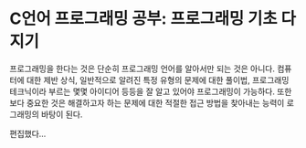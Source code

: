 # C언어 프로그래밍 공부: 프로그래밍 기초 다지기

프로그래밍을 한다는 것은 단순히 프로그래밍 언어를 알아서만 되는 것은 아니다. 컴퓨터에 대한 제반 상식, 일반적으로 알려진 특정 유형의 문제에 대한 풀이법, 프로그래밍 테크닉이라 부르는 몇몇 아이디어 등등을 잘 알고 있어야 프로그래밍이 가능하다. 또한 보다 중요한 것은 해결하고자 하는 문제에 대한 적절한 접근 방법을 찾아내는 능력이 로그래밍의 바탕이 된다.

편집했다...

